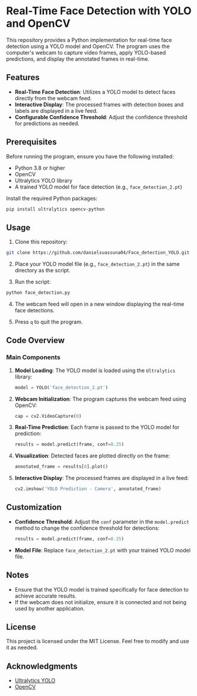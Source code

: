 # Real-Time Face Detection with YOLO and OpenCV

This repository provides a Python implementation for real-time face detection using a YOLO model and OpenCV. The program uses the computer's webcam to capture video frames, apply YOLO-based predictions, and display the annotated frames in real-time.

## Features
- **Real-Time Face Detection**: Utilizes a YOLO model to detect faces directly from the webcam feed.
- **Interactive Display**: The processed frames with detection boxes and labels are displayed in a live feed.
- **Configurable Confidence Threshold**: Adjust the confidence threshold for predictions as needed.

## Prerequisites

Before running the program, ensure you have the following installed:

- Python 3.8 or higher
- OpenCV
- Ultralytics YOLO library
- A trained YOLO model for face detection (e.g., `face_detection_2.pt`)

Install the required Python packages:

```bash
pip install ultralytics opencv-python
```

## Usage

1. Clone this repository:

```bash
git clone https://github.com/danielsuassuna04/Face_detection_YOLO.git
```

2. Place your YOLO model file (e.g., `face_detection_2.pt`) in the same directory as the script.

3. Run the script:

```bash
python face_detection.py
```

4. The webcam feed will open in a new window displaying the real-time face detections.

5. Press `q` to quit the program.

## Code Overview

### Main Components

1. **Model Loading**:
   The YOLO model is loaded using the `Ultralytics` library:
   ```python
   model = YOLO('face_detection_2.pt')
   ```

2. **Webcam Initialization**:
   The program captures the webcam feed using OpenCV:
   ```python
   cap = cv2.VideoCapture(0)
   ```

3. **Real-Time Prediction**:
   Each frame is passed to the YOLO model for prediction:
   ```python
   results = model.predict(frame, conf=0.25)
   ```

4. **Visualization**:
   Detected faces are plotted directly on the frame:
   ```python
   annotated_frame = results[0].plot()
   ```

5. **Interactive Display**:
   The processed frames are displayed in a live feed:
   ```python
   cv2.imshow('YOLO Prediction - Camera', annotated_frame)
   ```

## Customization

- **Confidence Threshold**: Adjust the `conf` parameter in the `model.predict` method to change the confidence threshold for detections:
  ```python
  results = model.predict(frame, conf=0.25)
  ```

- **Model File**: Replace `face_detection_2.pt` with your trained YOLO model file.

## Notes
- Ensure that the YOLO model is trained specifically for face detection to achieve accurate results.
- If the webcam does not initialize, ensure it is connected and not being used by another application.

## License
This project is licensed under the MIT License. Feel free to modify and use it as needed.

## Acknowledgments
- [Ultralytics YOLO](https://github.com/ultralytics/ultralytics)
- [OpenCV](https://opencv.org/)

